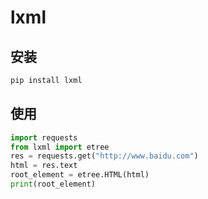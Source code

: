 # lxml

## 安装

```bash
pip install lxml
```

## 使用

```py
import requests
from lxml import etree
res = requests.get("http://www.baidu.com")
html = res.text
root_element = etree.HTML(html)
print(root_element)
```